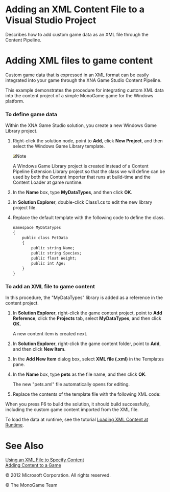 

# Adding an XML Content File to a Visual Studio Project

Describes how to add custom game data as an XML file through the Content Pipeline.

# Adding XML files to game content

Custom game data that is expressed in an XML format can be easily integrated into your game through the XNA Game Studio Content Pipeline.

This example demonstrates the procedure for integrating custom XML data into the content project of a simple MonoGame game for the Windows platform.

### To define game data

Within the XNA Game Studio solution, you create a new Windows Game Library project.

1.  Right-click the solution node, point to **Add**, click **New Project**, and then select the Windows Game Library template.
    
    ![](note.gif)Note
    
    A Windows Game Library project is created instead of a Content Pipeline Extension Library project so that the class we will define can be used by both the Content Importer that runs at build-time and the Content Loader at game runtime.
    
2.  In the **Name** box, type **MyDataTypes**, and then click **OK**.
    
3.  In **Solution Explorer**, double-click Class1.cs to edit the new library project file.
    
4.  Replace the default template with the following code to define the class.
    
    ```
    namespace MyDataTypes
    {
        public class PetData
        {
            public string Name;
            public string Species;
            public float Weight;
            public int Age;
        }
    }
    ```
    

### To add an XML file to game content

In this procedure, the "MyDataTypes" library is added as a reference in the content project.

1.  In **Solution Explorer**, right-click the game content project, point to **Add Reference**, click the **Projects** tab, select **MyDataTypes**, and then click **OK**.
    
    A new content item is created next.
    
2.  In **Solution Explorer**, right-click the game content folder, point to **Add**, and then click **New Item**.
    
3.  In the **Add New Item** dialog box, select **XML file (.xml)** in the Templates pane.
    
4.  In the **Name** box, type **pets** as the file name, and then click **OK**.
    
    The new "pets.xml" file automatically opens for editing.
    
5.  Replace the contents of the template file with the following XML code:
    

When you press F6 to build the solution, it should build successfully, including the custom game content imported from the XML file.

To load the data at runtime, see the tutorial [Loading XML Content at Runtime](CP_XML_HowTo_Load.md).

# See Also

[Using an XML File to Specify Content](CP_XML_Overview.md)  
[Adding Content to a Game](CP_TopLevel.md)  

© 2012 Microsoft Corporation. All rights reserved.  

© The MonoGame Team